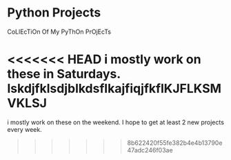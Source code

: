 # Python Projects
CoLlEcTiOn Of My PyThOn PrOjEcTs

<<<<<<< HEAD
i mostly work on these in Saturdays. lskdjfklsdjblkdsflkajfiqjfkflKJFLKSMVKLSJ
=======
i mostly work on these on the weekend. I hope to get at least 2 new projects every week.
>>>>>>> 8b622420f55fe382b4e4b13790e47adc246f03ae
